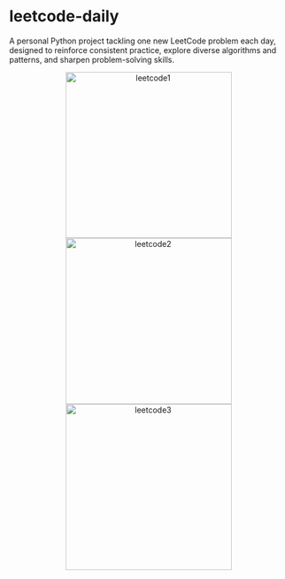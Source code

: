 # leetcode-daily

A personal Python project tackling one new LeetCode problem each day, designed to reinforce consistent practice, explore diverse algorithms and patterns, and sharpen problem-solving skills.

<p align="center">
  <img src="https://github.com/user-attachments/assets/129435f2-68f5-4dfc-9aa6-9281b15083c3"
       alt="leetcode1"
       width="300"/>
  <img src="https://github.com/user-attachments/assets/30f8ceae-4567-4429-9277-f0efbc015b26"
       alt="leetcode2"
       width="300"/>
  <img src="https://github.com/user-attachments/assets/d6c7ef3c-e90f-4ca5-9f7d-8dadcf1539b2"
       alt="leetcode3"
       width="300"/>
</p>

